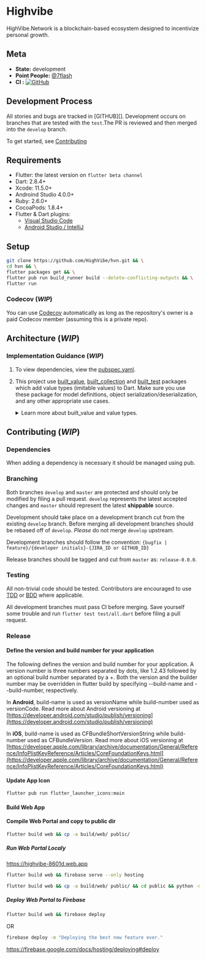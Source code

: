 # Highvibe

HighVibe.Network is a blockchain-based ecosystem designed to incentivize personal growth.

## Meta

- **State:** development
- **Point People:** [@7flash](https://github.com/7flash)
- **CI :** [![GitHub](https://github.com/HighVibe/hvn/workflows/CI/badge.svg?branch=master)](https://github.com/HighVibe/hvn/actions)

## Development Process

All stories and bugs are tracked in [GITHUB][]. Development occurs on branches that are tested with the `test`.The PR is reviewed and then merged into the `develop` branch.

To get started, see [Contributing](#contributing)

## Requirements

- Flutter: the latest version on `flutter beta channel`
- Dart: 2.8.4+
- Xcode: 11.5.0+
- Androind Studio 4.0.0+
- Ruby: 2.6.0+
- CocoaPods: 1.8.4+
- Flutter & Dart plugins:
  - [Visual Studio Code](https://flutter.dev/docs/get-started/editor?tab=androidstudio)
  - [Android Studio / IntelliJ](https://flutter.dev/docs/get-started/editor?tab=vscode)

## Setup

```sh
git clone https://github.com/HighVibe/hvn.git && \
cd hvn && \
flutter packages get && \
flutter pub run build_runner build --delete-conflicting-outputs && \
flutter run
```

### Codecov (_WIP_)

You can use [Codecov](https://codecov.io) automatically as long as the repository's owner is a paid Codecov member (assuming this is a private repo).

## Architecture (_WIP_)

### Implementation Guidance (_WIP_)

1. To view dependencies, view the [pubspec.yaml](pubspec.yaml).

2. This project use [built_value](https://pub.dev/packages/built_value), [built_collection](https://pub.dev/packages/built_collection) and [built_test](https://pub.dev/packages/built_value_test) packages which add value types (imitable values) to Dart.
   Make sure you use these package for model definitions, object serialization/deserialization, and any other appropriate use cases.

      <details><summary>Learn more about built_value and value types.</summary>
      <p>

   Why built_value ?

   - Built value [generates a huge amount of code for free](https://github.com/HighVibe/hvn/blob/master/lib/models/user/user.g.dart)
   - Built values are value types(immutable values) and not reference types [1](https://en.wikipedia.org/wiki/Value_type_and_reference_type), [2](https://www.raywenderlich.com/9481-reference-vs-value-types-in-swiftt), [3](https://www.tutorialsteacher.com/csharp/csharp-value-type-and-reference-type) . Consequently, it's faster.
   - JSON object serialization and deserialization (**generated for free**)
   - HashCode properties (**generated for free**)
   - Objects equality (**generated for free**)
   - toString methods (**generated for free**)
   - Getter memoization (**generated for free**)
   - [EnumClass](https://www.geeksforgeeks.org/enum-classes-in-c-and-their-advantage-over-enum-datatype/)
   - Dramatically improves [testability](https://pub.dev/packages/built_value_test)
   - Tooling - [VSCode extension](https://marketplace.visualstudio.com/items?itemName=GiancarloCode.built-value-snippets), [IntelliJ plugin](https://plugins.jetbrains.com/plugin/13786-built-value-snippets)
   - Has companion pub [built_collection](https://pub.dev/packages/built_collection) for collections
   - And [more](https://pub.dev/packages/built_value)

   Last but not least, [built_value](https://pub.dev/packages/built_value) widely used in products like Google AdWords.

   #### Articles

   - [`built_value` for Immutable Object Models](https://medium.com/@davidmorgan_14314/darts-built-value-for-immutable-object-models-83e2497922d4#.48dyezxcl)
   - [`built_value` for Serialization](https://medium.com/@davidmorgan_14314/darts-built-value-for-serialization-f5db9d0f4159#.h12y94wu7)
   - [Building a Chat App in Dart](https://medium.com/@davidmorgan_14314/building-a-chat-app-in-dart-815fcd0e5a31#.ku4vtbmk2)
   - [End to End Testing in One Short Second with Dart](https://medium.com/@davidmorgan_14314/end-to-end-testing-in-one-short-second-with-dart-e699c8146fd6#.c7xfxohg4)
   - [Moving Fast with Dart Immutable Values](https://medium.com/@davidmorgan_14314/moving-fast-with-dart-immutable-values-1e717925fafb)
   - [Flutter JSON Serialization](https://aloisdeniel.github.io/flutter-json-serialization/)
   - [Flutter TODO App Example](https://gitlab.com/brianegan/flutter_architecture_samples/tree/master/example/built_redux)
     using `built_value`, [built_redux](https://pub.dev/packages/built_redux), and [flutter_built_redux](https://pub.dev/packages/flutter_built_redux)
   - [Building a (large) Flutter app with Redux](https://hillelcoren.com/2018/06/01/building-a-large-flutter-app-with-redux/)
   - [Some Options for Deserializing JSON with Flutter](https://medium.com/flutter-io/some-options-for-deserializing-json-with-flutter-7481325a4450)

   #### Tutorials

   - [Custom Serializers](https://medium.com/@solid.goncalo/creating-custom-built-value-serializers-with-builtvalueserializer-46a52c75d4c5)
   - [Flutter + built_value + Reddit Tutorial](https://steemit.com/utopian-io/@tensor/building-immutable-models-with-built-value-and-built-collection-in-dart-s-flutter-framework);
     [video](https://www.youtube.com/watch?v=hNbOSSgpneI);
     [source code](https://github.com/tensor-programming/built_flutter_tutorial)

</details>

## Contributing (_WIP_)

### Dependencies

When adding a dependency is necessary it should be managed using pub.

### Branching

Both branches `develop` and `master` are protected and should only be modified by filing a pull request. `develop` represents the latest accepted changes and `master` should represent the latest **shippable** source.

Development should take place on a development branch cut from the existing `develop` branch. Before merging all development branches should be rebased off of `develop`. _Please_ do not merge `develop` upstream.

Development branches should follow the convention: `{bugfix | feature}/{developer initials}-{JIRA_ID or GITHUB_ID}`

Release branches should be tagged and cut from `master` as: `release-0.0.0`.

### Testing

All non-trivial code should be tested. Contributors are encouraged to use [TDD](https://en.wikipedia.org/wiki/Test-driven_development) or [BDD](https://en.wikipedia.org/wiki/Behavior-driven_development) where applicable.

All development branches must pass CI before merging.
Save yourself some trouble and run `flutter test test/all.dart` before filing a pull request.

### Release

#### Define the version and build number for your application

The following defines the version and build number for your application.
A version number is three numbers separated by dots, like 1.2.43
followed by an optional build number separated by a +.
Both the version and the builder number may be overridden in flutter
build by specifying --build-name and --build-number, respectively.

In **Android**, build-name is used as versionName while build-number used as versionCode.
Read more about Android versioning at [https://developer.android.com/studio/publish/versioning](https://developer.android.com/studio/publish/versioning)

In **iOS**, build-name is used as CFBundleShortVersionString while build-number used as CFBundleVersion. Read more about iOS versioning at [https://developer.apple.com/library/archive/documentation/General/Reference/InfoPlistKeyReference/Articles/CoreFoundationKeys.html](https://developer.apple.com/library/archive/documentation/General/Reference/InfoPlistKeyReference/Articles/CoreFoundationKeys.html)

#### Update App Icon

```sh
flutter pub run flutter_launcher_icons:main
```

#### Build Web App

#### Compile Web Portal and copy to public dir

```sh
flutter build web && cp -a build/web/ public/
```

##### Run Web Portal Localy

https://highvibe-8601d.web.app

```sh
flutter build web && firebase serve --only hosting
```

```sh
flutter build web && cp -a build/web/ public/ && cd public && python -m SimpleHTTPServer 8000
```
##### Deploy Web Portal to Firebase

```sh
flutter build web && firebase deploy
```

OR

```sh
firebase deploy -m "Deploying the best new feature ever."
```

https://firebase.google.com/docs/hosting/deploying#deploy